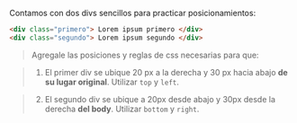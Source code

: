 Contamos con dos divs sencillos para practicar posicionamientos:

``` html
<div class="primero"> Lorem ipsum primero </div>
<div class="segundo"> Lorem ipsum segundo </div>
```
> Agregale las posiciones y reglas de css necesarias para que:

> 1. El primer div se ubique 20 px a la derecha y 30 px hacia abajo **de su lugar original**. Utilizar `top` y `left`.

> 2. El segundo div se ubique a 20px desde abajo y 30px desde la derecha **del body**. Utilizar `bottom` y `right`.
